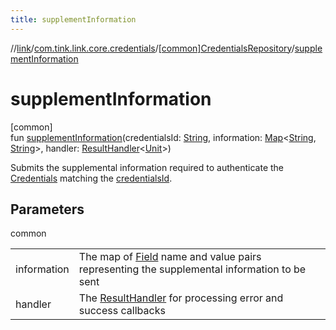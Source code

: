```yaml
---
title: supplementInformation
---
```

//[link](../../../index.html)/[com.tink.link.core.credentials](../index.html)/[[common]CredentialsRepository](index.html)/[supplementInformation](supplement-information.html)



# supplementInformation



[common]\
fun [supplementInformation](supplement-information.html)(credentialsId: [String](https://kotlinlang.org/api/latest/jvm/stdlib/kotlin/-string/index.html), information: [Map](https://kotlinlang.org/api/latest/jvm/stdlib/kotlin.collections/-map/index.html)&lt;[String](https://kotlinlang.org/api/latest/jvm/stdlib/kotlin/-string/index.html), [String](https://kotlinlang.org/api/latest/jvm/stdlib/kotlin/-string/index.html)&gt;, handler: [ResultHandler](../../com.tink.service.handler/[common]-result-handler/index.html)&lt;[Unit](https://kotlinlang.org/api/latest/jvm/stdlib/kotlin/-unit/index.html)&gt;)



Submits the supplemental information required to authenticate the [Credentials](../../com.tink.model.credentials/[common]-credentials/index.html) matching the [credentialsId](supplement-information.html).



## Parameters


common

| | |
|---|---|
| information | The map of [Field](../../com.tink.model.misc/[common]-field/index.html) name and value pairs representing the supplemental information to be sent |
| handler | The [ResultHandler](../../com.tink.service.handler/[common]-result-handler/index.html) for processing error and success callbacks |




